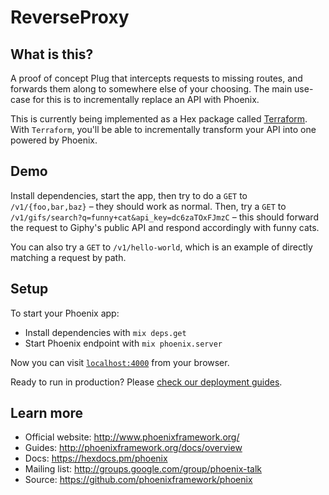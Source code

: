 # ReverseProxy

## What is this?

A proof of concept Plug that intercepts requests to missing routes, and forwards them along to somewhere else of your choosing. The main use-case for this is to incrementally replace an API with Phoenix.

This is currently being implemented as a Hex package called [Terraform](https://github.com/poteto/terraform). With `Terraform`, you'll be able to incrementally transform your API into one powered by Phoenix.

## Demo

Install dependencies, start the app, then try to do a `GET` to `/v1/{foo,bar,baz}` – they should work as normal. Then, try a `GET` to `/v1/gifs/search?q=funny+cat&api_key=dc6zaTOxFJmzC` – this should forward the request to Giphy's public API and respond accordingly with funny cats.

You can also try a `GET` to `/v1/hello-world`, which is an example of directly matching a request by path.

## Setup

To start your Phoenix app:

  * Install dependencies with `mix deps.get`
  * Start Phoenix endpoint with `mix phoenix.server`

Now you can visit [`localhost:4000`](http://localhost:4000) from your browser.

Ready to run in production? Please [check our deployment guides](http://www.phoenixframework.org/docs/deployment).

## Learn more

  * Official website: http://www.phoenixframework.org/
  * Guides: http://phoenixframework.org/docs/overview
  * Docs: https://hexdocs.pm/phoenix
  * Mailing list: http://groups.google.com/group/phoenix-talk
  * Source: https://github.com/phoenixframework/phoenix
